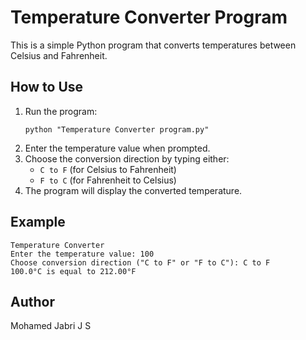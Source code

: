 # Temperature Converter Program

This is a simple Python program that converts temperatures between Celsius and Fahrenheit.

## How to Use

1. Run the program:
    ```
    python "Temperature Converter program.py"
    ```
2. Enter the temperature value when prompted.
3. Choose the conversion direction by typing either:
    - `C to F` (for Celsius to Fahrenheit)
    - `F to C` (for Fahrenheit to Celsius)
4. The program will display the converted temperature.

## Example

```
Temperature Converter
Enter the temperature value: 100
Choose conversion direction ("C to F" or "F to C"): C to F
100.0°C is equal to 212.00°F
```

## Author

Mohamed Jabri J S